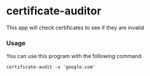# certificate-auditor

This app will check certificates to see if they are invalid


### Usage

You can use this program with the following command

```
certificate-audit -u 'google.com'
```
